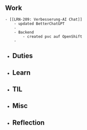 ## Work
	- [[LRN-209: Verbesserung-AI Chat]]
		- updated BetterChatGPT
		-
		- Backend
			- created pvc auf OpenShift
		-
- ## Duties
- ## Learn
- ## TIL
- ## Misc
- ## Reflection